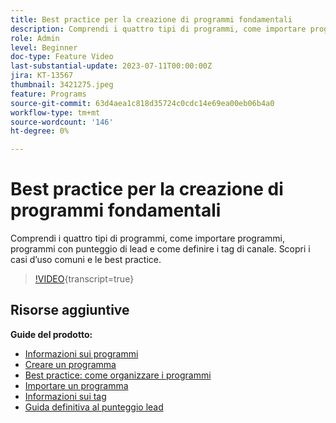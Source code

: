 ```yaml
---
title: Best practice per la creazione di programmi fondamentali
description: Comprendi i quattro tipi di programmi, come importare programmi, programmi con punteggio di lead e come definire i tag di canale. Scopri i casi d’uso comuni e le best practice.
role: Admin
level: Beginner
doc-type: Feature Video
last-substantial-update: 2023-07-11T00:00:00Z
jira: KT-13567
thumbnail: 3421275.jpeg
feature: Programs
source-git-commit: 63d4aea1c818d35724c0cdc14e69ea00eb06b4a0
workflow-type: tm+mt
source-wordcount: '146'
ht-degree: 0%

---
```



# Best practice per la creazione di programmi fondamentali

Comprendi i quattro tipi di programmi, come importare programmi, programmi con punteggio di lead e come definire i tag di canale. Scopri i casi d’uso comuni e le best practice.

>[!VIDEO](https://video.tv.adobe.com/v/3421275/?learn=on){transcript=true}

## Risorse aggiuntive

**Guide del prodotto:**

* [Informazioni sui programmi](https://experienceleague.adobe.com/docs/marketo/using/product-docs/core-marketo-concepts/programs/creating-programs/understanding-programs.html)
* [Creare un programma](https://experienceleague.adobe.com/docs/marketo/using/product-docs/core-marketo-concepts/programs/creating-programs/create-a-program.html)
* [Best practice: come organizzare i programmi](https://experienceleague.adobe.com/docs/marketo/using/product-docs/core-marketo-concepts/programs/working-with-programs/best-practice-how-to-organize-your-programs.html)
* [Importare un programma](https://experienceleague.adobe.com/docs/marketo/using/product-docs/core-marketo-concepts/programs/working-with-programs/import-a-program.html)
* [Informazioni sui tag](https://experienceleague.adobe.com/docs/marketo/using/product-docs/core-marketo-concepts/programs/working-with-programs/understanding-tags.html)
* [Guida definitiva al punteggio lead](https://business.adobe.com/resources/guides/lead-scoring.html)
